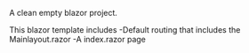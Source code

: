 A clean empty blazor project. 

This blazor template includes 
-Default routing that includes the Mainlayout.razor
-A index.razor page

